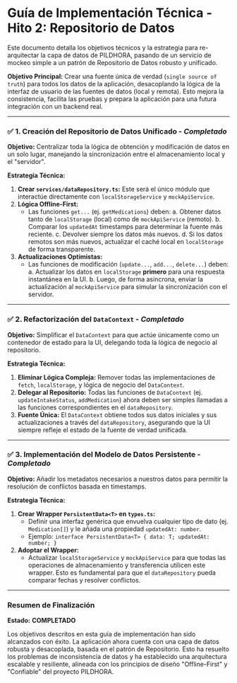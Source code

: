 # Guía de Implementación Técnica - Hito 2: Repositorio de Datos

Este documento detalla los objetivos técnicos y la estrategia para re-arquitectar la capa de datos de PILDHORA, pasando de un servicio de mockeo simple a un patrón de Repositorio de Datos robusto y unificado.

**Objetivo Principal:** Crear una fuente única de verdad (`single source of truth`) para todos los datos de la aplicación, desacoplando la lógica de la interfaz de usuario de las fuentes de datos (local y remota). Esto mejora la consistencia, facilita las pruebas y prepara la aplicación para una futura integración con un backend real.

---

### ✅ 1. Creación del Repositorio de Datos Unificado - *Completado*

**Objetivo:** Centralizar toda la lógica de obtención y modificación de datos en un solo lugar, manejando la sincronización entre el almacenamiento local y el "servidor".

**Estrategia Técnica:**
1.  **Crear `services/dataRepository.ts`:** Este será el único módulo que interactúe directamente con `localStorageService` y `mockApiService`.
2.  **Lógica Offline-First:**
    -   Las funciones `get...` (ej. `getMedications`) deben:
        a.  Obtener datos tanto de `localStorage` (local) como de `mockApiService` (remoto).
        b.  Comparar los `updatedAt` timestamps para determinar la fuente más reciente.
        c.  Devolver siempre los datos más nuevos.
        d.  Si los datos remotos son más nuevos, actualizar el caché local en `localStorage` de forma transparente.
3.  **Actualizaciones Optimistas:**
    -   Las funciones de modificación (`update...`, `add...`, `delete...`) deben:
        a.  Actualizar los datos en `localStorage` **primero** para una respuesta instantánea en la UI.
        b.  Luego, de forma asíncrona, enviar la actualización al `mockApiService` para simular la sincronización con el servidor.

---

### ✅ 2. Refactorización del `DataContext` - *Completado*

**Objetivo:** Simplificar el `DataContext` para que actúe únicamente como un contenedor de estado para la UI, delegando toda la lógica de negocio al repositorio.

**Estrategia Técnica:**
1.  **Eliminar Lógica Compleja:** Remover todas las implementaciones de `fetch`, `localStorage`, y lógica de negocio del `DataContext`.
2.  **Delegar al Repositorio:** Todas las funciones de `DataContext` (ej. `updateIntakeStatus`, `addMedication`) ahora deben ser simples llamadas a las funciones correspondientes en el `dataRepository`.
3.  **Fuente Única:** El `DataContext` obtiene todos sus datos iniciales y sus actualizaciones a través del `dataRepository`, asegurando que la UI siempre refleje el estado de la fuente de verdad unificada.

---

### ✅ 3. Implementación del Modelo de Datos Persistente - *Completado*

**Objetivo:** Añadir los metadatos necesarios a nuestros datos para permitir la resolución de conflictos basada en timestamps.

**Estrategia Técnica:**
1.  **Crear Wrapper `PersistentData<T>` en `types.ts`:**
    -   Definir una interfaz genérica que envuelva cualquier tipo de dato (ej. `Medication[]`) y le añada una propiedad `updatedAt: number`.
    -   Ejemplo: `interface PersistentData<T> { data: T; updatedAt: number; }`
2.  **Adoptar el Wrapper:**
    -   Actualizar `localStorageService` y `mockApiService` para que todas las operaciones de almacenamiento y transferencia utilicen este wrapper. Esto es fundamental para que el `dataRepository` pueda comparar fechas y resolver conflictos.

---

### Resumen de Finalización

**Estado:** **COMPLETADO**

Los objetivos descritos en esta guía de implementación han sido alcanzados con éxito. La aplicación ahora cuenta con una capa de datos robusta y desacoplada, basada en el patrón de Repositorio. Esto ha resuelto los problemas de inconsistencia de datos y ha establecido una arquitectura escalable y resiliente, alineada con los principios de diseño "Offline-First" y "Confiable" del proyecto PILDHORA.
